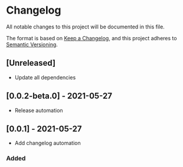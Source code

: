 # Changelog

All notable changes to this project will be documented in this file.

The format is based on [Keep a Changelog](https://keepachangelog.com/en/1.0.0/),
and this project adheres to [Semantic Versioning](https://semver.org/spec/v2.0.0.html).

## [Unreleased]

* Update all dependencies

## [0.0.2-beta.0] - 2021-05-27

* Release automation

## [0.0.1] - 2021-05-27

* Add changelog automation

### Added
